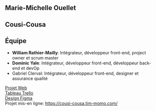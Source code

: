 ## Marie-Michelle Ouellet
## Cousi-Cousa
## Équipe
- **William Rathier-Mailly**: Intégrateur, développeur front-end, project owner et scrum master
- **Dominic Yale**: Intégrateur, développeur front-end, développeur back-end et devOp
- Gabriel Clerval: Intégrateur, développeur front-end, designer et assurance qualité

[Projet Web](https://tim-montmorency.com/timdoc/582-518MO/projet/)
<br>
[Tableau Trello](https://trello.com/b/rBKGaKD5/projet-web-gab-dom)
<br>
[Design Figma](https://www.figma.com/design/31NZYc149EJ5vCIsAkSq10/Untitled?node-id=0-1&node-type=CANVAS&t=43kLFVhAKeZ714Ps-0)
<br>
Projet mis-en ligne: https://cousi-cousa.tim-momo.com/

